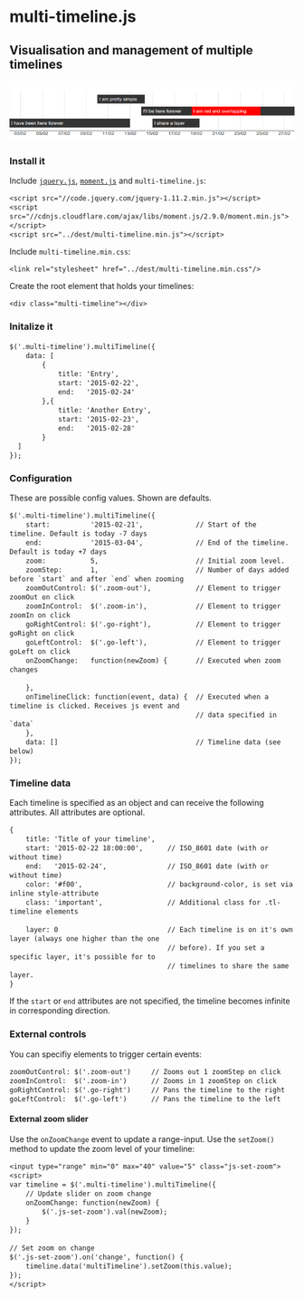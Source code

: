 
# multi-timeline.js
## Visualisation and management of multiple timelines

![Example visualisation](./examples/example.png)

### Install it
 
Include [`jquery.js`](http://jquery.com/), [`moment.js`](http://momentjs.com/) and `multi-timeline.js`:

    <script src="//code.jquery.com/jquery-1.11.2.min.js"></script>
    <script src="//cdnjs.cloudflare.com/ajax/libs/moment.js/2.9.0/moment.min.js"></script>
    <script src="../dest/multi-timeline.min.js"></script>
    
Include `multi-timeline.min.css`: 

    <link rel="stylesheet" href="../dest/multi-timeline.min.css"/>

Create the root element that holds your timelines:

    <div class="multi-timeline"></div>
    
### Initalize it

    $('.multi-timeline').multiTimeline({
        data: [
            {
                title: 'Entry',
                start: '2015-02-22',
                end:   '2015-02-24'
            },{
                title: 'Another Entry',
                start: '2015-02-23',
                end:   '2015-02-28'
            }
      ]
    });
    
### Configuration

These are possible config values. Shown are defaults.

    $('.multi-timeline').multiTimeline({
        start:          '2015-02-21',             // Start of the timeline. Default is today -7 days
        end:            '2015-03-04',             // End of the timeline. Default is today +7 days
        zoom:           5,                        // Initial zoom level. 
        zoomStep:       1,                        // Number of days added before `start` and after `end` when zooming   
        zoomOutControl: $('.zoom-out'),           // Element to trigger zoomOut on click
        zoomInControl:  $('.zoom-in'),            // Element to trigger zoomIn on click
        goRightControl: $('.go-right'),           // Element to trigger goRight on click
        goLeftControl:  $('.go-left'),            // Element to trigger goLeft on click
        onZoomChange:   function(newZoom) {       // Executed when zoom changes
            
        },
        onTimelineClick: function(event, data) {  // Executed when a timeline is clicked. Receives js event and
                                                  // data specified in `data`
        },
        data: []                                  // Timeline data (see below)
    });
    
### Timeline data

Each timeline is specified as an object and can receive the following attributes. All attributes are optional.
 
    {
        title: 'Title of your timeline',   
        start: '2015-02-22 18:00:00',      // ISO_8601 date (with or without time)     
        end:   '2015-02-24',               // ISO_8601 date (with or without time)
        color: '#f00',                     // background-color, is set via inline style-attribute
        class: 'important',                // Additional class for .tl-timeline elements
        
        layer: 0                           // Each timeline is on it's own layer (always one higher than the one 
                                           // before). If you set a specific layer, it's possible for to 
                                           // timelines to share the same layer.
    }
    
If the `start` or `end` attributes are not specified, the timeline becomes infinite in corresponding direction.

### External controls

You can specifiy elements to trigger certain events:

    zoomOutControl: $('.zoom-out')     // Zooms out 1 zoomStep on click
    zoomInControl:  $('.zoom-in')      // Zooms in 1 zoomStep on click
    goRightControl: $('.go-right')     // Pans the timeline to the right
    goLeftControl:  $('.go-left')      // Pans the timeline to the left
    
#### External zoom slider

Use the `onZoomChange` event to update a range-input. Use the `setZoom()` method to update the zoom level of
your timeline:

    <input type="range" min="0" max="40" value="5" class="js-set-zoom">
    <script>
    var timeline = $('.multi-timeline').multiTimeline({
        // Update slider on zoom change
        onZoomChange: function(newZoom) {
            $('.js-set-zoom').val(newZoom);
        }
    });
    
    // Set zoom on change
    $('.js-set-zoom').on('change', function() {
        timeline.data('multiTimeline').setZoom(this.value);
    });
    </script>